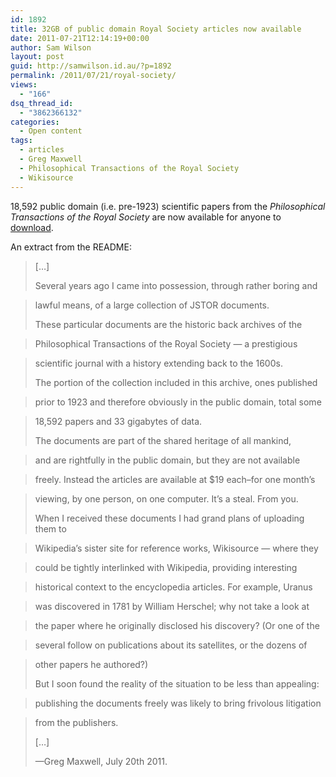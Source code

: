```yaml
---
id: 1892
title: 32GB of public domain Royal Society articles now available
date: 2011-07-21T12:14:19+00:00
author: Sam Wilson
layout: post
guid: http://samwilson.id.au/?p=1892
permalink: /2011/07/21/royal-society/
views:
  - "166"
dsq_thread_id:
  - "3862366132"
categories:
  - Open content
tags:
  - articles
  - Greg Maxwell
  - Philosophical Transactions of the Royal Society
  - Wikisource
---
```

18,592 public domain (i.e. pre-1923) scientific papers from the _Philosophical Transactions of the Royal Society_ are now available for anyone to [download](http://thepiratebay.org/torrent/6554331).

An extract from the README:

> […]
> 
> Several years ago I came into possession, through rather boring and
      
> lawful means, of a large collection of JSTOR documents.
> 
> These particular documents are the historic back archives of the
      
> Philosophical Transactions of the Royal Society &#8212; a prestigious
      
> scientific journal with a history extending back to the 1600s.
> 
> The portion of the collection included in this archive, ones published
      
> prior to 1923 and therefore obviously in the public domain, total some
      
> 18,592 papers and 33 gigabytes of data.
> 
> The documents are part of the shared heritage of all mankind,
      
> and are rightfully in the public domain, but they are not available
      
> freely. Instead the articles are available at $19 each&#8211;for one month’s
      
> viewing, by one person, on one computer. It’s a steal. From you.
> 
> When I received these documents I had grand plans of uploading them to
      
> Wikipedia’s sister site for reference works, Wikisource — where they
      
> could be tightly interlinked with Wikipedia, providing interesting
      
> historical context to the encyclopedia articles. For example, Uranus
      
> was discovered in 1781 by William Herschel; why not take a look at
      
> the paper where he originally disclosed his discovery? (Or one of the
      
> several follow on publications about its satellites, or the dozens of
      
> other papers he authored?)
> 
> But I soon found the reality of the situation to be less than appealing:
      
> publishing the documents freely was likely to bring frivolous litigation
      
> from the publishers.
> 
> […]
> 
> —Greg Maxwell, July 20th 2011.